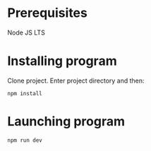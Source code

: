# Prerequisites

Node JS LTS

# Installing program

Clone project. Enter project directory and then:
```
npm install
```

# Launching program
```
npm run dev
```
